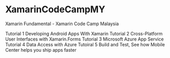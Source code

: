# XamarinCodeCampMY
Xamarin Fundamental - Xamarin Code Camp Malaysia

Tutorial 1 Developing Android Apps With Xamarin
Tutorial 2 Cross-Platform User Interfaces with Xamarin.Forms
Tutorial 3 Microsoft Azure App Service
Tutorial 4 Data Access with Azure
Tutoiral 5 Build and Test, See how Mobile Center helps you ship apps faster
